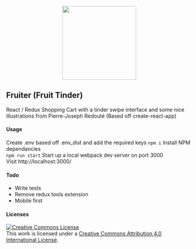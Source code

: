 <p align="center">
    <img src="https://www.janeausten.co.uk/wp-content/uploads/2015/06/Rosa_centifolia_foliacea_17.jpg" width="200" />
</p>

## Fruiter (Fruit Tinder)

React / Redux Shopping Cart with a tinder swipe interface and some nice illustrations from Pierre-Joseph Redouté (Based off create-react-app)

#### Usage
Create .env based off .env_dist and add the required keys
`npm i` Install NPM dependancies<br/>
`npm run start` Start up a local webpack dev server on port 3000<br/>
Visit http://localhost:3000/

#### Todo
- Write tests
- Remove redux tools extension
- Mobile first

#### Licenses
<a rel="license" href="http://creativecommons.org/licenses/by/4.0/"><img alt="Creative Commons License" style="border-width:0" src="https://i.creativecommons.org/l/by/4.0/88x31.png" /></a><br />This work is licensed under a <a rel="license" href="http://creativecommons.org/licenses/by/4.0/">Creative Commons Attribution 4.0 International License</a>.
